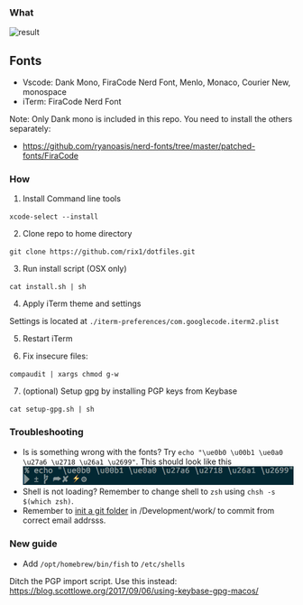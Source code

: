 ### What

![result](http://i.imgur.com/FAgPZ6N.png)

## Fonts

- Vscode: Dank Mono, FiraCode Nerd Font, Menlo, Monaco, Courier New, monospace
- iTerm: FiraCode Nerd Font

Note: Only Dank mono is included in this repo. You need to install the others separately:

- https://github.com/ryanoasis/nerd-fonts/tree/master/patched-fonts/FiraCode

### How

1. Install Command line tools

`xcode-select --install`

2. Clone repo to home directory

`git clone https://github.com/rix1/dotfiles.git`

3. Run install script (OSX only)

`cat install.sh | sh`

4. Apply iTerm theme and settings

Settings is located at `./iterm-preferences/com.googlecode.iterm2.plist`

5. Restart iTerm

6. Fix insecure files:

`compaudit | xargs chmod g-w`

7. (optional) Setup gpg by installing PGP keys from Keybase

`cat setup-gpg.sh | sh`

### Troubleshooting

- Is is something wrong with the fonts? Try `echo "\ue0b0 \u00b1 \ue0a0 \u27a6 \u2718 \u26a1 \u2699"`. This should look like this ![Icons](./characters.png)
- Shell is not loading? Remember to change shell to `zsh` using `chsh -s $(which zsh)`.
- Remember to [init a git folder](https://git-scm.com/docs/git-config#_conditional_includes) in /Development/work/ to commit from correct email addrsss.



### New guide


- Add `/opt/homebrew/bin/fish` to `/etc/shells`

Ditch the PGP import script. Use this instead: https://blog.scottlowe.org/2017/09/06/using-keybase-gpg-macos/